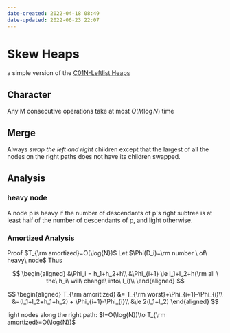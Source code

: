 ```yaml
---
date-created: 2022-04-18 08:49
date-updated: 2022-06-23 22:07
---
```


# Skew Heaps

a simple version of the [C01N-Leftlist Heaps](left.md)

## Character

Any M consecutive operations take at most $O(M\log{N})$ time

## Merge

Always _swap the left and right_ children except that the largest of all the nodes on the right paths does not have its children swapped.

## Analysis

### heavy node

A node p is heavy if the number of descendants of p's right subtree is at least half of the number of descendants of p, and light otherwise.

### Amortized Analysis

Proof
$T_{\rm amortized}=O(\log{N})$
Let
$\Phi(D_i)=\rm number \ of\ heavy\ node$
Thus

$$
\begin{aligned}
&\Phi_i = h_1+h_2+h\\
&\Phi_{i+1} \le l_1+l_2+h(\rm all \ the\ h_i\ will\ change\ into\ l_i)\\
\end{aligned}
$$

$$
\begin{aligned}
T_{\rm amoritized} &= T_{\rm worst}+\Phi_{i+1}-\Phi_{i}\\
&=(l_1+l_2+h_1+h_2) + \Phi_{i+1}-\Phi_{i}\\
&\le 2(l_1+l_2)
\end{aligned}
$$

light nodes along the right path: $l=O(\log{N})\to T_{\rm amortized}=O(\log{N})$
